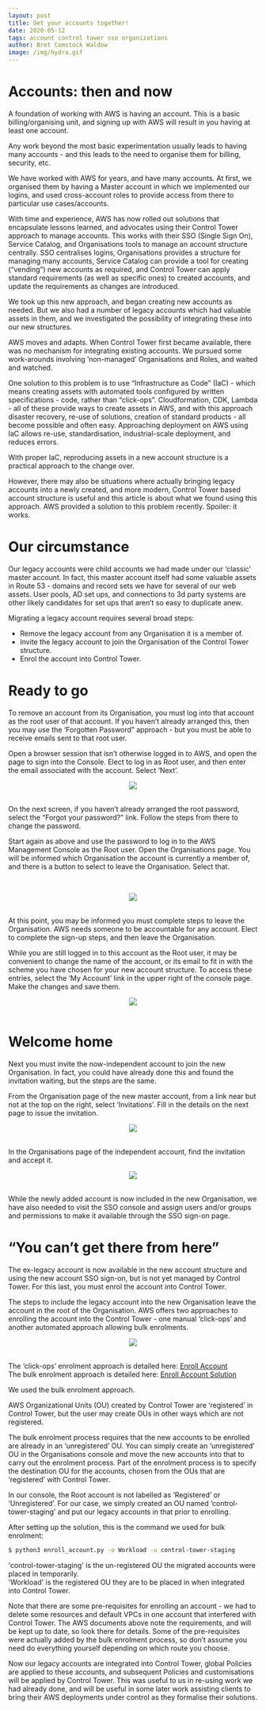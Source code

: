 ```yaml
---
layout: post
title: Get your accounts together!
date: 2020-05-12
tags: account control tower sso organizations
author: Bret Comstock Waldow
image: /img/hydra.gif
---
```


# Accounts: then and now

A foundation of working with AWS is having an account.  This is a basic billing/organising unit, and signing up with AWS will result in you having at least one account.

Any work beyond the most basic experimentation usually leads to having many accounts - and this leads to the need to organise them for billing, security, etc.

We have worked with AWS for years, and have many accounts.  At first, we organised them by having a Master account in which we implemented our logins, and used cross-account roles to provide access from there to particular use cases/accounts.

With time and experience, AWS has now rolled out solutions that encapsulate lessons learned, and advocates using their Control Tower approach to manage accounts.  This works with their SSO (Single Sign On), Service Catalog, and Organisations tools to manage an account structure centrally.  SSO centralises logins, Organisations provides a structure for managing many accounts, Service Catalog can provide a tool for creating (“vending”) new accounts as required, and Control Tower can apply standard requirements (as well as specific ones) to created accounts, and update the requirements as changes are introduced.

We took up this new approach, and began creating new accounts as needed.  But we also had a number of legacy accounts which had valuable assets in them, and we investigated the possibility of integrating these into our new structures.

AWS moves and adapts.  When Control Tower first became available, there was no mechanism for integrating existing accounts.  We pursued some work-arounds involving ’non-managed’ Organisations and Roles, and waited and watched.

One solution to this problem is to use “Infrastructure as Code” (IaC) - which means creating assets with automated tools configured by written specifications - code, rather than “click-ops”.  Cloudformation, CDK, Lambda - all of these provide ways to create assets in AWS, and with this approach disaster recovery, re-use of solutions, creation of standard products - all become possible and often easy.  Approaching deployment on AWS using IaC allows re-use, standardisation, industrial-scale deployment, and reduces errors.

With proper IaC, reproducing assets in a new account structure is a practical approach to the change over.

However, there may also be situations where actually bringing legacy accounts into a newly created, and more modern, Control Tower based account structure is useful and this article is about what we found using this approach.  AWS provided a solution to this problem recently.  Spoiler: it works.

# Our circumstance

Our legacy accounts were child accounts we had made under our ‘classic’ master account.  In fact, this master account itself had some valuable assets in Route 53 - domains and record sets we have for several of our web assets.  User pools, AD set ups, and connections to 3d party systems are other likely candidates for set ups that aren’t so easy to duplicate anew.

Migrating a legacy account requires several broad steps:
- Remove the legacy account from any Organisation it is a member of.
- Invite the legacy account to join the Organisation of the Control Tower structure.
- Enrol the account into Control Tower.

# Ready to go

To remove an account from its Organisation, you must log into that account as the root user of that account.  If you haven’t already arranged this, then you may use the ‘Forgotten Password” approach - but you must be able to receive emails sent to that root user.

Open a browser session that isn’t otherwise logged in to AWS, and open the page to sign into the Console.  Elect to log in as Root user, and then enter the email associated with the account.  Select ‘Next’.
<br/><center><img src="/img/migrate-legacy-accounts/AWS_root_login.png" /></center><br/>

On the next screen, if you haven’t already arranged the root password, select the “Forgot your password?” link.  Follow the steps from there to change the password.

Start again as above and use the password to log in to the AWS Management Console as the Root user.  Open the Organisations page.  You will be informed which Organisation the account is currently a member of, and there is a button to select to leave the Organisation.  Select that.

<br/><center><img src="/img/migrate-legacy-accounts/AWS_complete_account_sign-up.png" /></center><br/>

At this point, you may be informed you must complete steps to leave the Organisation.  AWS needs someone to be accountable for any account.  Elect to complete the sign-up steps, and then leave the Organisation.

While you are still logged in to this account as the Root user, it may be convenient to change the name of the account, or its email to fit in with the scheme you have chosen for your new account structure.  To access these entries, select the ‘My Account’ link in the upper right of the console page.  Make the changes and save them.
<br/><center><img src="/img/migrate-legacy-accounts/AWS_MyAccount_menu.png" /></center><br/>

# Welcome home

Next you must invite the now-independent account to join the new Organisation.  In fact, you could have already done this and found the invitation waiting, but the steps are the same.

From the Organisation page of the new master account, from a link near but not at the top on the right, select ‘Invitations’.  Fill in the details on the next page to issue the invitation.
<br/><center><img src="/img/migrate-legacy-accounts/AWS_invite_account_to_Organization.png" /></center><br/>

In the Organisations page of the independent account, find the invitation and accept it.
<br/><center><img src="/img/migrate-legacy-accounts/AWS_accept_Organization_invite.png" /></center><br/>

While the newly added account is now included in the new Organisation, we have also needed to visit the SSO console and assign users and/or groups and permissions to make it available through the SSO sign-on page.

# “You can’t get there from here”

The ex-legacy account is now available in the new account structure and using the new account SSO sign-on, but is not yet managed by Control Tower.  For this last, you must enrol the account into Control Tower.

The steps to include the legacy account into the new Organisation leave the account in the root of the Organisation.  AWS offers two approaches to enrolling the account into the Control Tower - one manual ‘click-ops’ and another automated approach allowing bulk enrolments.
<br/><center><img src="/img/migrate-legacy-accounts/AWS_Account_Factory_Enroll.png" /></center><br/>

The ‘click-ops’ enrolment approach is detailed here: [Enroll Account](https://docs.aws.amazon.com/controltower/latest/userguide/enroll-account.html)<br/>
The bulk enrolment approach is detailed here: [Enroll Account Solution](https://aws.amazon.com/blogs/field-notes/enroll-existing-aws-accounts-into-aws-control-tower/)<br/>

We used the bulk enrolment approach.

AWS Organizational Units (OU) created by Control Tower are ‘registered’ in Control Tower, but the user may create OUs in other ways which are not registered.

The bulk enrolment process requires that the new accounts to be enrolled are already in an ‘unregistered’ OU.  You can simply create an ‘unregistered’ OU in the Organisations console and move the new accounts into that to carry out the enrolment process.  Part of the enrolment process is to specify the destination OU for the accounts, chosen from the OUs that are ‘registered’ with Control Tower.

In our console, the Root account is not labelled as ‘Registered’ or ‘Unregistered’.  For our case, we simply created an OU named ‘control-tower-staging’ and put our legacy accounts in that prior to enrolling.

After setting up the solution, this is the command we used for bulk enrolment:<br/>
```bash
$ python3 enroll_account.py -o Workload -u control-tower-staging
```
'control-tower-staging' is the un-registered OU the migrated accounts were placed in temporarily.<br/>
'Workload' is the registered OU they are to be placed in when integrated into Control Tower.

Note that there are some pre-requisites for enrolling an account - we had to delete some resources and default VPCs in one account that interfered with Control Tower.  The AWS documents above note the requirements, and will be kept up to date, so look there for details.  Some of the pre-requisites were actually added by the bulk enrolment process, so don’t assume you need do everything yourself depending on which route you choose.

Now our legacy accounts are integrated into Control Tower, global Policies are applied to these accounts, and subsequent Policies and customisations will be applied by Control Tower.  This was useful to us in re-using work we had already done, and will be useful in some later work assisting clients to bring their AWS deployments under control as they formalise their solutions.